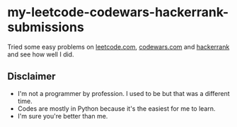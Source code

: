 # my-leetcode-codewars-hackerrank-submissions
Tried some easy problems on [leetcode.com](https://leetcode.com), [codewars.com](https://codewars.com/) and [hackerrank](https://hackerrank.com) and see how well I did.

## Disclaimer
* I'm not a programmer by profession. I used to be but that was a different time.
* Codes are mostly in Python because it's the easiest for me to learn.
* I'm sure you're better than me.
